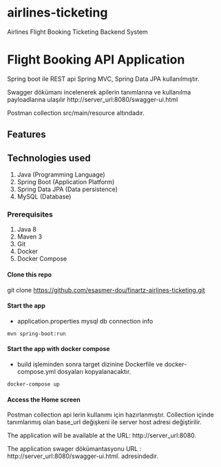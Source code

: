# airlines-ticketing
Airlines Flight Booking Ticketing Backend System


# Flight Booking API Application

Spring boot ile REST api Spring MVC, Spring Data JPA kullanılmıştır.

Swagger dökümanı incelenerek apilerin tanımlarına ve kullanılma payloadlarına ulaşılır http://server_url:8080/swagger-ui.html

Postman collection src/main/resource altındadır.

## Features




## Technologies used

1. Java (Programming Language)
2. Spring Boot (Application Platform)
3. Spring Data JPA (Data persistence)
4. MySQL (Database)



### Prerequisites
1. Java 8
2. Maven 3
3. Git
4. Docker
5. Docker Compose


#### Clone this repo
	

git clone https://github.com/esasmer-dou/finartz-airlines-ticketing.git



#### Start the app

 - application.properties mysql db connection info	
	
```
mvn spring-boot:run
```


#### Start the app with docker compose

 - build işleminden sonra target dizinine Dockerfile ve docker-compose.yml dosyaları kopyalanacaktır.
	
```
docker-compose up
```


#### Access the Home screen

Postman collection api lerin kullanımı için hazırlanmıştır. Collection içinde tanımlanmış olan base_url değişkeni ile server host adresi değiştirilir.

The application will be available at the URL: http://server_url:8080.

The application swager dökümantasyonu URL : http://server_url:8080/swagger-ui.html.  adresindedir.













